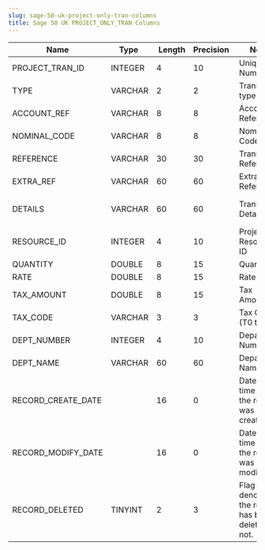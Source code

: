 ```yaml
---
slug: sage-50-uk-project-only-tran-columns
title: Sage 50 UK PROJECT_ONLY_TRAN Columns
---
```

| Name | Type  |  Length | Precision  |  Notes  | Example |
| --- | --- | --- | --- | --- | --- |
| PROJECT_TRAN_ID | INTEGER | 4 | 10 | Unique ID Number | 1 |
| TYPE | VARCHAR | 2 | 2 | Transaction type | CD |
| ACCOUNT_REF | VARCHAR | 8 | 8 | Account Reference |  |
| NOMINAL_CODE | VARCHAR | 8 | 8 | Nominal Code |  |
| REFERENCE | VARCHAR | 30 | 30 | Transaction Reference | Time |
| EXTRA_REF | VARCHAR | 60 | 60 | Extra Reference |  |
| DETAILS | VARCHAR | 60 | 60 | Transaction Details | Project Management Time |
| RESOURCE_ID | INTEGER | 4 | 10 | Project Resource ID | 3 |
| QUANTITY | DOUBLE | 8 | 15 | Quantity | -2.5 |
| RATE | DOUBLE | 8 | 15 | Rate | 20 |
| TAX_AMOUNT | DOUBLE | 8 | 15 | Tax Amount | 0 |
| TAX_CODE | VARCHAR | 3 | 3 | Tax Code (T0 to T99) | T0 |
| DEPT_NUMBER | INTEGER | 4 | 10 | Department Number | 0 |
| DEPT_NAME | VARCHAR | 60 | 60 | Department Name | Default |
| RECORD_CREATE_DATE |  | 16 | 0 | Date and time when the record was created. | 27/04/2010 17:16:58 |
| RECORD_MODIFY_DATE |  | 16 | 0 | Date and time when the record was modified. | 04/08/2017 14:18:53 |
| RECORD_DELETED | TINYINT | 2 | 3 | Flag denoting if the record has been deleted or not. | 0 |
